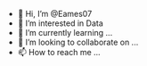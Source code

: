 - 👋 Hi, I’m @Eames07
- 👀 I’m interested in Data 
- 🌱 I’m currently learning ...
- 💞️ I’m looking to collaborate on ...
- 📫 How to reach me ...

<!---
Eames07/Eames07 is a ✨ special ✨ repository because its `README.md` (this file) appears on your GitHub profile.
You can click the Preview link to take a look at your changes.
--->
